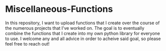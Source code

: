 # Miscellaneous-Functions
In this repository, I want to upload functions that I create over the course of the numerous projects that I've worked on. The goal is to eventually combine the functions that I create into my own python library for everyone to use. I welcome any and all advice in order to acheive said goal, so please feel free to reach out!
